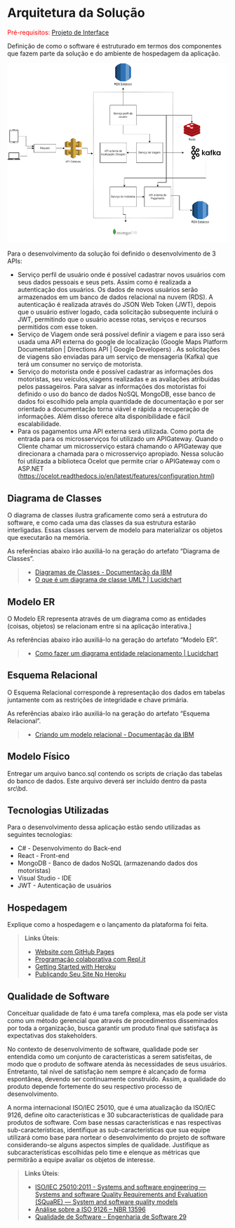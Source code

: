 # Arquitetura da Solução

<span style="color:red">Pré-requisitos: <a href="3-Projeto de Interface.md"> Projeto de Interface</a></span>

Definição de como o software é estruturado em termos dos componentes que fazem parte da solução e do ambiente de hospedagem da aplicação.

![Arquitetura da Solução](img/Pet_uber_drawio.png)

Para o desenvolvimento da solução foi definido o desenvolvimento de 3 APIs:
- Serviço perfil de usuário onde é possível cadastrar novos usuários com seus dados pessoais e seus pets. Assim como é realizada a autenticação dos usuários. Os dados de novos usuários serão armazenados em um banco de dados relacional na nuvem (RDS).  A autenticação é realizada através do JSON Web Token (JWT), depois que o usuário estiver logado, cada solicitação subsequente incluirá o JWT, permitindo que o usuário acesse rotas, serviços e recursos permitidos com esse token.
- Serviço de Viagem onde será possível definir a viagem e para isso será usada uma API externa do google de localização (Google Maps Platform Documentation  |  Directions API  |  Google Developers) . As solicitações de viagens são enviadas para um serviço de mensageria (Kafka) que terá um consumer no serviço de motorista.
- Serviço do motorista onde é possível cadastrar as informações dos motoristas, seu veículos,viagens realizadas e as avaliações atribuídas pelos passageiros. Para salvar as informações dos motoristas foi definido o uso do banco de dados NoSQL MongoDB, esse banco de dados foi escolhido pela ampla quantidade de documentação e por ser orientado a documentação torna viável e rápida a recuperação de informações. Além disso oferece alta disponibilidade e fácil escalabilidade.
- Para os pagamentos uma API externa será utilizada.
Como porta de entrada para os microsserviços foi utilizado um APIGateway. Quando o Cliente chamar um microsserviço estará chamando o APIGateway que direcionara a chamada para o microsserviço apropiado. Nessa solucão foi utilizada a biblioteca Ocelot que permite criar o APIGateway com o ASP.NET (https://ocelot.readthedocs.io/en/latest/features/configuration.html)


## Diagrama de Classes

O diagrama de classes ilustra graficamente como será a estrutura do software, e como cada uma das classes da sua estrutura estarão interligadas. Essas classes servem de modelo para materializar os objetos que executarão na memória.

As referências abaixo irão auxiliá-lo na geração do artefato “Diagrama de Classes”.

> - [Diagramas de Classes - Documentação da IBM](https://www.ibm.com/docs/pt-br/rational-soft-arch/9.6.1?topic=diagrams-class)
> - [O que é um diagrama de classe UML? | Lucidchart](https://www.lucidchart.com/pages/pt/o-que-e-diagrama-de-classe-uml)

## Modelo ER

O Modelo ER representa através de um diagrama como as entidades (coisas, objetos) se relacionam entre si na aplicação interativa.]

As referências abaixo irão auxiliá-lo na geração do artefato “Modelo ER”.

> - [Como fazer um diagrama entidade relacionamento | Lucidchart](https://www.lucidchart.com/pages/pt/como-fazer-um-diagrama-entidade-relacionamento)

## Esquema Relacional

O Esquema Relacional corresponde à representação dos dados em tabelas juntamente com as restrições de integridade e chave primária.
 
As referências abaixo irão auxiliá-lo na geração do artefato “Esquema Relacional”.

> - [Criando um modelo relacional - Documentação da IBM](https://www.ibm.com/docs/pt-br/cognos-analytics/10.2.2?topic=designer-creating-relational-model)

## Modelo Físico

Entregar um arquivo banco.sql contendo os scripts de criação das tabelas do banco de dados. Este arquivo deverá ser incluído dentro da pasta src\bd.

## Tecnologias Utilizadas

Para o desenvolvimento dessa aplicação estão sendo utilizadas as seguintes tecnologias:

- C# - Desenvolvimento do Back-end
- React - Front-end
- MongoDB - Banco de dados NoSQL (armazenando dados dos motoristas)
- Visual Studio - IDE
- JWT - Autenticação de usuários 


## Hospedagem

Explique como a hospedagem e o lançamento da plataforma foi feita.

> **Links Úteis**:
>
> - [Website com GitHub Pages](https://pages.github.com/)
> - [Programação colaborativa com Repl.it](https://repl.it/)
> - [Getting Started with Heroku](https://devcenter.heroku.com/start)
> - [Publicando Seu Site No Heroku](http://pythonclub.com.br/publicando-seu-hello-world-no-heroku.html)

## Qualidade de Software

Conceituar qualidade de fato é uma tarefa complexa, mas ela pode ser vista como um método gerencial que através de procedimentos disseminados por toda a organização, busca garantir um produto final que satisfaça às expectativas dos stakeholders.

No contexto de desenvolvimento de software, qualidade pode ser entendida como um conjunto de características a serem satisfeitas, de modo que o produto de software atenda às necessidades de seus usuários. Entretanto, tal nível de satisfação nem sempre é alcançado de forma espontânea, devendo ser continuamente construído. Assim, a qualidade do produto depende fortemente do seu respectivo processo de desenvolvimento.

A norma internacional ISO/IEC 25010, que é uma atualização da ISO/IEC 9126, define oito características e 30 subcaracterísticas de qualidade para produtos de software.
Com base nessas características e nas respectivas sub-características, identifique as sub-características que sua equipe utilizará como base para nortear o desenvolvimento do projeto de software considerando-se alguns aspectos simples de qualidade. Justifique as subcaracterísticas escolhidas pelo time e elenque as métricas que permitirão a equipe avaliar os objetos de interesse.

> **Links Úteis**:
>
> - [ISO/IEC 25010:2011 - Systems and software engineering — Systems and software Quality Requirements and Evaluation (SQuaRE) — System and software quality models](https://www.iso.org/standard/35733.html/)
> - [Análise sobre a ISO 9126 – NBR 13596](https://www.tiespecialistas.com.br/analise-sobre-iso-9126-nbr-13596/)
> - [Qualidade de Software - Engenharia de Software 29](https://www.devmedia.com.br/qualidade-de-software-engenharia-de-software-29/18209/)
